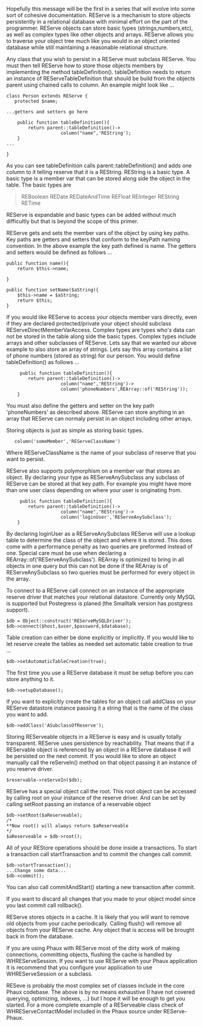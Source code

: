 Hopefully this message will be the first in a series that will evolve
into some sort of cohesive documentation.
REServe is a mechanism to store objects persistently in a relational
database with minimal effort on the part of the programmer. REServe
objects can store basic types (strings,numbers,etc), as well as
complex types like other objects and arrays. REServe allows you to
traverse your object tree much like you would in an object oriented
database while still maintaining a reasonable relational structure.

Any class that you wish to persist in a REServe must subclass REServe.
You must then tell REServe how to store those objects members by
implementing the method tableDefinition(). tableDefinition needs to
return an instance of REServeTableDefinition that should be build from
the objects parent using chained calls to column. An example might
look like ...

```
class Person extends REServe { 
   protected $name; 

...getters and setters go here 

    public function tableDefinition(){ 
        return parent::tableDefinition()-> 
                    column("name",'REString'); 
    } 
... 

} 
```

As you can see tableDefinition calls parent::tableDefinition() and
adds one column to it telling reserve that it is a REString. REString
is a basic type. A basic type is a member var that can be stored along
side the object in the table.
The basic types are
> REBoolean
> REDate
> REDateAndTime
> REFloat
> REInteger
> REString
> RETime

REServe is expandable and basic types can be added without much
difficultly but that is beyond the scope of this primer.

REServe gets and sets the member vars of the object by using key
paths. Key paths are getters and setters that conform to the keyPath
naming convention. In the above example the key path defined is name.
The getters and setters would be defined as follows ...

```
public function name(){ 
    return $this->name; 

} 

public function setName($aString){ 
    $this->name = $aString; 
    return $this; 
} 
```

If you would like REServe to access your objects member vars directly,
even if they are declared protected/private your object should
subclass REServeDirectMemberVarAccess.
Complex types are types who's data can not be stored in the table
along side the basic types. Complex types include arrays and other
subclasses of REServe. Lets say that we wanted our above example to
also store an array of strings. Lets say this array contains a list of
phone numbers (stored as string) for our person. You would define
tableDefinition() as follows ...

```
     public function tableDefinition(){ 
        return parent::tableDefinition()-> 
                    column("name",'REString')-> 
                    column('phoneNumbers',REArray::of('REString')); 
    } 
```

You must also define the getters and setter on the key path
'phoneNumbers' as described above. REServe can store anything in an
array that REServe can normaly persist in an object including other
arrays.

Storing objects is just as simple as storing basic types.

```
   column('someMember','REServeClassName') 
```

Where REServeClassName is the name of your subclass of reserve that
you want to persist.

REServe also supports polymorphism on a member var that stores an
object. By declaring your type as REServeAnySubclass any subclass of
REServe can be stored at that key path. For example you might have
more than one user class depending on where your user is originating
from.

```
     public function tableDefinition(){ 
        return parent::tableDefinition()-> 
                    column("name",'REString')-> 
                    column('loginUser','REServeAnySubclass'); 
    } 
```

By declaring loginUser as a REServeAnySubclass REServe will use a
lookup table to determine the class of the object and where it is
stored. This does come with a performance penalty as two queries are
preformed instead of one. Special care must be use when declaring a
REArray::of('REServeAnySubclass'). REArray is optimized to bring in
all objects in one query but this can not be done if the REArray is of
REServeAnySubclass so two queries must be performed for every object
in the array.

To connect to a REServe call connect on an instance of the appropriate
reserve driver that matches your relational datastore. Currently only
MySQL is supported but Postegress is planed (the Smalltalk version has
postgress support).

```
$db = Object::construct('REServeMySQLDriver'); 
$db->connect($host,$user,$password,$database); 
```

Table creation can either be done explicitly or implicitly. If you
would like to let reserve create the tables as needed set automatic
table creation to true ...

```
$db->setAutomaticTableCreation(true); 
```

The first time you use a REServe database it must be setup before you
can store anything to it.

```
$db->setupDatabase(); 
```

If you want to explicitly create the tables for an object call
addClass on your REServe datastore instance passing it a string that
is the name of the class you want to add.

```
$db->addClass('ASubclassOfReserve'); 
```

Storing REServeable objects in a REServe is easy and is usually
totally transparent. REServe uses persistence by reachability. That
means that if a REServable object is referenced by an object in a
REServe database it will be persisted on the next commit. If you would
like to store an object manually call the reServeIn() method on that
object passing it an instance of you reserve driver.

```
$reservable->reServeIn($db); 
```

REServe has a special object call the root. This root object can be
accessed by calling root on your instance of the reserve driver. And
can be set by calling setRoot passing an instance of a reservable
object

```
$db->setRoot($aReserveable); 
/* 
**Now root() will always return $aReserveable 
*/ 
$aReserveable = $db->root(); 
```

All of your REStore operations should be done inside a transactions.
To start a transaction call startTransaction and to commit the changes
call commit.

```
$db->startTransaction(); 
...Change some data... 
$db->commit(); 
```

You can also call commitAndStart() starting a new transaction after commit.

If you want to discard all changes that you made to your object model
since you last commit call rollback().

REServe stores objects in a cache. It is likely that you will want to
remove old objects from your cache periodically. Calling flush() will
remove all objects from your REServe cache. Any object that is access
will be brought back in from the database.

If you are using Phaux with REServe most of the dirty work of making
connections, committing objects, flushing the cache is handled by
WHREServeSession. If you want to use REServe with your Phaux
application it is recommend that you configure your application to use
WHREServeSession or a subclass.

RESeve is probably the most complex set of classes include in the core
Phaux codebase. The above is by no means exhaustive (I have not
covered querying, optimizing, indexes, ...) but I hope it will be
enough to get you started. For a more complete example of a
REServeable class check of WHREServeContactModel included in the Phaux
source under REServe-Phaux.
